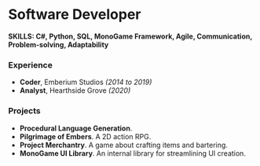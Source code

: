 # Software Developer

**SKILLS: C#, Python, SQL, MonoGame Framework, Agile, Communication, Problem-solving, Adaptability**

### Experience

- **Coder**, Emberium Studios *(2014 to 2019)*
- **Analyst**, Hearthside Grove *(2020)*

### Projects

- **Procedural Language Generation**.
- **Pilgrimage of Embers**. A 2D action RPG.
- **Project Merchantry**. A game about crafting items and bartering.
- **MonoGame UI Library**. An internal library for streamlining UI creation.

### 
